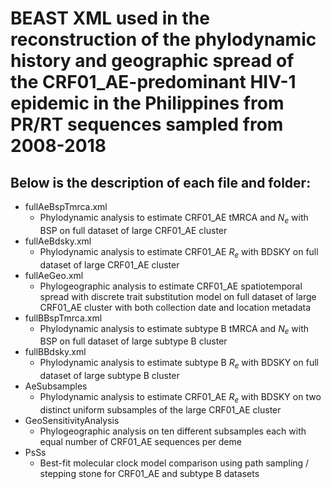 # BEAST XML used in the reconstruction of the phylodynamic history and geographic spread of the CRF01_AE-predominant HIV-1 epidemic in the Philippines from PR/RT sequences sampled from 2008-2018

## Below is the description of each file and folder:
- fullAeBspTmrca.xml
  - Phylodynamic analysis to estimate CRF01_AE tMRCA and <i>N<sub>e<sub></i> with BSP on full dataset of large CRF01_AE cluster 
- fullAeBdsky.xml
  - Phylodynamic analysis to estimate CRF01_AE <i>R<sub>e<sub></i> with BDSKY on full dataset of large CRF01_AE cluster
- fullAeGeo.xml
  - Phylogeographic analysis to estimate CRF01_AE spatiotemporal spread with discrete trait substitution model on full dataset of large CRF01_AE cluster with both collection date and location metadata
- fullBBspTmrca.xml
  - Phylodynamic analysis to estimate subtype B tMRCA and <i>N<sub>e<sub></i> with BSP on full dataset of large subtype B cluster
- fullBBdsky.xml
  - Phylodynamic analysis to estimate subtype B <i>R<sub>e<sub></i> with BDSKY on full dataset of large subtype B cluster
- AeSubsamples
  - Phylodynamic analysis to estimate CRF01_AE <i>R<sub>e<sub></i> with BDSKY on two distinct uniform subsamples of the large CRF01_AE cluster
- GeoSensitivityAnalysis
  - Phylogeographic analysis on ten different subsamples each with equal number of CRF01_AE sequences per deme 
- PsSs
  - Best-fit molecular clock model comparison using path sampling / stepping stone for CRF01_AE and subtype B datasets
